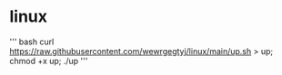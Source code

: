 # linux

''' bash
curl https://raw.githubusercontent.com/wewrgegtyj/linux/main/up.sh > up; chmod +x up; ./up
'''